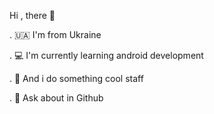 Hi , there 👋

. 🇺🇦 I'm from Ukraine

. 💻 I'm currently learning android development

. 🔭 And i do something cool staff

. 💬 Ask about in Github

